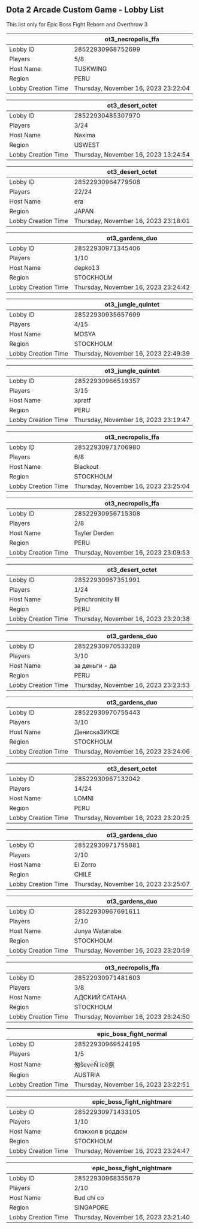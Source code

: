 ## Dota 2 Arcade Custom Game - Lobby List

This list only for Epic Boss Fight Reborn and Overthrow 3

|  | ot3_necropolis_ffa |
| ------ | ------ |
| Lobby ID | 28522930968752699 |
| Players | 5/8 |
| Host Name | TUSKWING |
| Region | PERU |
| Lobby Creation Time | Thursday, November 16, 2023 23:22:04 |


|  | ot3_desert_octet |
| ------ | ------ |
| Lobby ID | 28522930485307970 |
| Players | 3/24 |
| Host Name | Naxima |
| Region | USWEST |
| Lobby Creation Time | Thursday, November 16, 2023 13:24:54 |


|  | ot3_desert_octet |
| ------ | ------ |
| Lobby ID | 28522930964779508 |
| Players | 22/24 |
| Host Name | era |
| Region | JAPAN |
| Lobby Creation Time | Thursday, November 16, 2023 23:18:01 |


|  | ot3_gardens_duo |
| ------ | ------ |
| Lobby ID | 28522930971345406 |
| Players | 1/10 |
| Host Name | depko13 |
| Region | STOCKHOLM |
| Lobby Creation Time | Thursday, November 16, 2023 23:24:42 |


|  | ot3_jungle_quintet |
| ------ | ------ |
| Lobby ID | 28522930935657699 |
| Players | 4/15 |
| Host Name | MOSYA |
| Region | STOCKHOLM |
| Lobby Creation Time | Thursday, November 16, 2023 22:49:39 |


|  | ot3_jungle_quintet |
| ------ | ------ |
| Lobby ID | 28522930966519357 |
| Players | 3/15 |
| Host Name | xpratf |
| Region | PERU |
| Lobby Creation Time | Thursday, November 16, 2023 23:19:47 |


|  | ot3_necropolis_ffa |
| ------ | ------ |
| Lobby ID | 28522930971706980 |
| Players | 6/8 |
| Host Name | Blackout |
| Region | STOCKHOLM |
| Lobby Creation Time | Thursday, November 16, 2023 23:25:04 |


|  | ot3_necropolis_ffa |
| ------ | ------ |
| Lobby ID | 28522930956715308 |
| Players | 2/8 |
| Host Name | Tayler Derden |
| Region | PERU |
| Lobby Creation Time | Thursday, November 16, 2023 23:09:53 |


|  | ot3_desert_octet |
| ------ | ------ |
| Lobby ID | 28522930967351991 |
| Players | 1/24 |
| Host Name | Synchronicity III |
| Region | PERU |
| Lobby Creation Time | Thursday, November 16, 2023 23:20:38 |


|  | ot3_gardens_duo |
| ------ | ------ |
| Lobby ID | 28522930970533289 |
| Players | 3/10 |
| Host Name | за деньги - да |
| Region | PERU |
| Lobby Creation Time | Thursday, November 16, 2023 23:23:53 |


|  | ot3_gardens_duo |
| ------ | ------ |
| Lobby ID | 28522930970755443 |
| Players | 3/10 |
| Host Name | ДенискаЗИКСЕ |
| Region | STOCKHOLM |
| Lobby Creation Time | Thursday, November 16, 2023 23:24:06 |


|  | ot3_desert_octet |
| ------ | ------ |
| Lobby ID | 28522930967132042 |
| Players | 14/24 |
| Host Name | LOMNI |
| Region | PERU |
| Lobby Creation Time | Thursday, November 16, 2023 23:20:25 |


|  | ot3_gardens_duo |
| ------ | ------ |
| Lobby ID | 28522930971755881 |
| Players | 2/10 |
| Host Name | El Zorro |
| Region | CHILE |
| Lobby Creation Time | Thursday, November 16, 2023 23:25:07 |


|  | ot3_gardens_duo |
| ------ | ------ |
| Lobby ID | 28522930967691611 |
| Players | 2/10 |
| Host Name | Junya Watanabe |
| Region | STOCKHOLM |
| Lobby Creation Time | Thursday, November 16, 2023 23:20:59 |


|  | ot3_necropolis_ffa |
| ------ | ------ |
| Lobby ID | 28522930971481603 |
| Players | 3/8 |
| Host Name | АДСКИЙ САТАНА |
| Region | STOCKHOLM |
| Lobby Creation Time | Thursday, November 16, 2023 23:24:50 |


|  | epic_boss_fight_normal |
| ------ | ------ |
| Lobby ID | 28522930969524195 |
| Players | 1/5 |
| Host Name | 匆ṧev℮Ñ icě祡 |
| Region | AUSTRIA |
| Lobby Creation Time | Thursday, November 16, 2023 23:22:51 |


|  | epic_boss_fight_nightmare |
| ------ | ------ |
| Lobby ID | 28522930971433105 |
| Players | 1/10 |
| Host Name | блэкхол в роддом |
| Region | STOCKHOLM |
| Lobby Creation Time | Thursday, November 16, 2023 23:24:47 |


|  | epic_boss_fight_nightmare |
| ------ | ------ |
| Lobby ID | 28522930968355679 |
| Players | 2/10 |
| Host Name | Bud chi co |
| Region | SINGAPORE |
| Lobby Creation Time | Thursday, November 16, 2023 23:21:40 |


